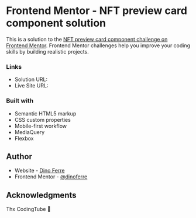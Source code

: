 # Frontend Mentor - NFT preview card component solution
This is a solution to the [NFT preview card component challenge on Frontend Mentor](https://www.frontendmentor.io/challenges/nft-preview-card-component-SbdUL_w0U). Frontend Mentor challenges help you improve your coding skills by building realistic projects. 

### Links
- Solution URL: 
- Live Site URL: 

### Built with
- Semantic HTML5 markup
- CSS custom properties
- Mobile-first workflow
- MediaQuery
- Flexbox

## Author
- Website - [Dino Ferre](https://github.com/dinoferre)
- Frontend Mentor - [@dinoferre](https://www.frontendmentor.io/profile/dinoferre)

## Acknowledgments
Thx CodingTube 💖
